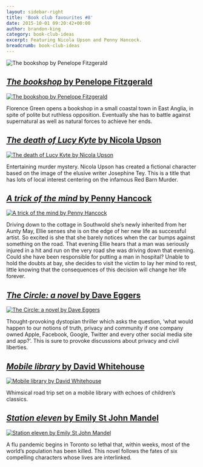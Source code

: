 ```yaml
---
layout: sidebar-right
title: 'Book club favourites #8'
date: 2015-10-01 09:20:42+00:00
author: brandon-king
category: book-club-ideas
excerpt: Featuring Nicola Upson and Penny Hancock.
breadcrumb: book-club-ideas
---
```

![The bookshop by Penelope Fitzgerald](/images/featured/featured-the-bookshop.jpg)

## [<cite>The bookshop</cite> by Penelope Fitzgerald](https://suffolk.spydus.co.uk/cgi-bin/spydus.exe/ENQ/OPAC/BIBENQ/10768241?QRY=CTIBIB%3C%20IRN(114036)&QRYTEXT=The%20bookshop)

[![The bookshop by Penelope Fitzgerald](/images/article/the-bookshop.jpg)](https://suffolk.spydus.co.uk/cgi-bin/spydus.exe/ENQ/OPAC/BIBENQ/10768241?QRY=CTIBIB%3C%20IRN(114036)&QRYTEXT=The%20bookshop)

Florence Green opens a bookshop in a small coastal town in East Anglia, in spite of polite but ruthless opposition. Eventually she has to battle against supernatural as well as natural forces to achieve her ends.

## [<cite>The death of Lucy Kyte</cite> by Nicola Upson](https://suffolk.spydus.co.uk/cgi-bin/spydus.exe/ENQ/OPAC/BIBENQ/10770758?QRY=CTIBIB%3C%20IRN(23266958)&QRYTEXT=The%20death%20of%20Lucy%20Kyte)

[![The death of Lucy Kyte by Nicola Upson](/images/article/the-death-of-lucy-kyte.jpg)](https://suffolk.spydus.co.uk/cgi-bin/spydus.exe/ENQ/OPAC/BIBENQ/10770758?QRY=CTIBIB%3C%20IRN(23266958)&QRYTEXT=The%20death%20of%20Lucy%20Kyte)

Entertaining murder mystery. Nicola Upson has created a fictional character based on the image of the elusive writer Josephine Tey. This is a title that has lots of local interest centering on the infamous Red Barn Murder.

## [<cite>A trick of the mind</cite> by Penny Hancock](https://suffolk.spydus.co.uk/cgi-bin/spydus.exe/ENQ/OPAC/BIBENQ/10772769?QRY=CTIBIB%3C%20IRN(220608)&QRYTEXT=A%20trick%20of%20the%20mind)

[![A trick of the mind by Penny Hancock](/images/article/a-trick-of-the-mind.jpg)](https://suffolk.spydus.co.uk/cgi-bin/spydus.exe/ENQ/OPAC/BIBENQ/10772769?QRY=CTIBIB%3C%20IRN(220608)&QRYTEXT=A%20trick%20of%20the%20mind)

Driving down to the cottage in Southwold she&#8217;s newly inherited from her Aunty May, Ellie senses she is on the edge of her new life as successful artist. So excited is she that she barely notices when the car bumps against something on the road. That evening Ellie hears that a man was seriously injured in a hit and run on the very road she was driving down that evening. Could she have been responsible for putting a man in hospital? Unable to hold the doubts at bay, she decides to visit the victim to lay her mind to rest, little knowing that the consequences of this decision will change her life forever.

## [<cite>The Circle: a novel</cite> by Dave Eggers](https://suffolk.spydus.co.uk/cgi-bin/spydus.exe/ENQ/OPAC/BIBENQ/10773513?QRY=CTIBIB%3C%20IRN(36823684)&QRYTEXT=The%20Circle%20%3A%20a%20novel)

[![The Circle: a novel by Dave Eggers](/images/article/the-circle-a-novel.jpg)](https://suffolk.spydus.co.uk/cgi-bin/spydus.exe/ENQ/OPAC/BIBENQ/10773513?QRY=CTIBIB%3C%20IRN(36823684)&QRYTEXT=The%20Circle%20%3A%20a%20novel)

Thought-provoking dystopian thriller which asks the question, ‘what would happen to our notions of truth, privacy and community if one company owned Apple, Facebook, Google, Twitter and every other social media site and app?’. This is sure to provoke discussions about privacy and civil liberties.

## [<cite>Mobile library</cite> by David Whitehouse](https://suffolk.spydus.co.uk/cgi-bin/spydus.exe/ENQ/OPAC/BIBENQ/10775148?QRY=CTIBIB%3C%20IRN(44257192)&QRYTEXT=Mobile%20library)

[![Mobile library by David Whitehouse](/images/article/mobile-library.jpg)](https://suffolk.spydus.co.uk/cgi-bin/spydus.exe/ENQ/OPAC/BIBENQ/10775148?QRY=CTIBIB%3C%20IRN(44257192)&QRYTEXT=Mobile%20library)

Whimsical road trip set on a mobile library with echoes of children&#8217;s classics.

## [<cite>Station eleven</cite> by Emily St John Mandel](https://suffolk.spydus.co.uk/cgi-bin/spydus.exe/ENQ/OPAC/BIBENQ/10775721?QRY=CTIBIB%3C%20IRN(39947780)&QRYTEXT=Station%20eleven)

[![Station eleven by Emily St John Mandel](/images/article/station-eleven.jpg)](https://suffolk.spydus.co.uk/cgi-bin/spydus.exe/ENQ/OPAC/BIBENQ/10775721?QRY=CTIBIB%3C%20IRN(39947780)&QRYTEXT=Station%20eleven)

A flu pandemic begins in Toronto so lethal that, within weeks, most of the world&#8217;s population has been killed. This novel follows the fates of six compelling characters whose lives are interlinked.
